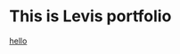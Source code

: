 
# This is Levis portfolio



<a href=https://www.figma.com/design/W24io6PArAJTvi9FiclvVk/Java-Machine>hello</a>